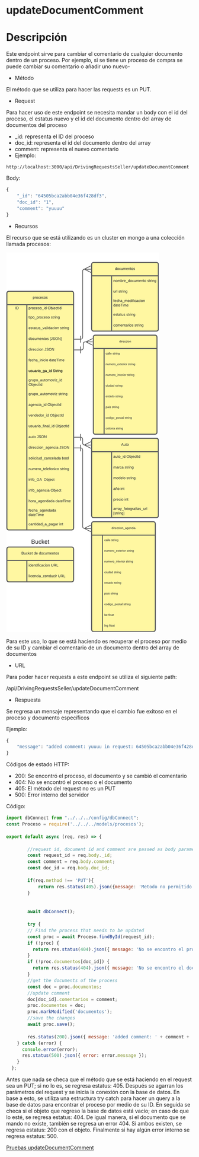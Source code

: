 # updateDocumentComment

# Descripción

Este endpoint sirve para cambiar el comentario de cualquier documento dentro de un proceso. Por ejemplo, si se tiene un proceso de compra se puede cambiar su comentario o añadir uno nuevo-

- Método

El método que se utiliza para hacer las requests es un PUT.

- Request

Para hacer uso de este endpoint se necesita mandar un body con el id del proceso, el estatus nuevo y el id del documento dentro del array de documentos del proceso

- _id: representa el ID del proceso
- doc_id: representa el id del documento dentro del array
- comment: representa el nuevo comentario
- Ejemplo:

```
http://localhost:3000/api/DrivingRequestsSeller/updateDocumentComment
```

Body:

```jsx
{
    "_id": "64505bca2abb04e36f428df3",
    "doc_id": "1",
    "comment": "yuuuu"
}
```

- Recursos

El recurso que se está utilizando es un cluster en mongo a una colección llamada procesos: 

![Base_de_Datos - MongoDesnormalizado (3).png](../../Dashboard%20Compras%20Vendedor%202e08b1d5cfc2455b98882ef5d97d47ae/Base_de_Datos_-_MongoDesnormalizado_(3).png)

Para este uso, lo que se está haciendo es recuperar el proceso por medio de su ID y cambiar el comentario de un documento dentro del array de documentos

- URL

Para poder hacer requests a este endpoint se utiliza el siguiente path:

/api/DrivingRequestsSeller/updateDocumentComment

- Respuesta

Se regresa un mensaje representando que el cambio fue exitoso en el proceso y documento específicos

Ejemplo:

```jsx
{
    "message": "added comment: yuuuu in request: 64505bca2abb04e36f428df3 at document: yeyy"
}
```

Códigos de estado HTTP:

- 200: Se encontró el proceso, el documento y se cambió el comentario
- 404: No se encontró el proceso o el documento
- 405: El método del request no es un PUT
- 500: Error interno del servidor

Código:

```jsx
import dbConnect from "../../../config/dbConnect";
const Proceso = require('../../../models/procesos');

export default async (req, res) => {
        
        //request id, document id and comment are passed as body parameters
        const request_id = req.body._id;
        const comment = req.body.comment;
        const doc_id = req.body.doc_id;

        if(req.method !== 'PUT'){
            return res.status(405).json({message: 'Metodo no permitido'})
        }

      
        await dbConnect();
    
        try {
        // Find the process that needs to be updated
        const proc = await Proceso.findById(request_id);
        if (!proc) {
          return res.status(404).json({ message: 'No se encontro el proceso' });
        }
        if (!proc.documentos[doc_id]) {
          return res.status(404).json({ message: 'No se encontro el documento' });
        }
        //get the documents of the process
        const doc = proc.documentos;
        //update comment
        doc[doc_id].comentarios = comment;
        proc.documentos = doc;
        proc.markModified('documentos');
        //save the changes
        await proc.save();

        res.status(200).json({ message: 'added comment: ' + comment + ' in request: ' + request_id + ' at document: ' + doc[doc_id].nombre});
    } catch (error) {
      console.error(error);
      res.status(500).json({ error: error.message });
    } 
  };
```

Antes que nada se checa que el método que se está haciendo en el request sea un PUT; si no lo es, se regresa estatus: 405. Después se agarran los parámetros del request y se inicia la conexión con la base de datos. En base a esto, se utiliza una estructura try catch para hacer un query a la base de datos para encontrar el proceso por medio de su ID. En seguida se checa si el objeto que regreso la base de datos está vacío; en caso de que lo esté, se regresa estatus: 404. De igual manera, si el documento que se mando no existe, también se regresa un error 404. Si ambos existen, se regresa estatus: 200 con el objeto. Finalmente si hay algún error interno se regresa estatus: 500.

[Pruebas updateDocumentComment](updateDocumentComment%202e7227056be64006a0e49cbd0d7b7625/Pruebas%20updateDocumentComment%20d09022ea32564647a51dcd740ef32662.md)